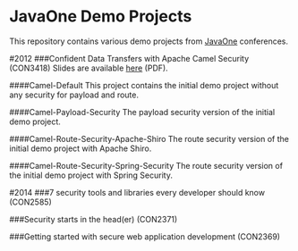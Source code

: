 JavaOne Demo Projects
=======
This repository contains various demo projects from [JavaOne](https://www.oracle.com/javaone) conferences.

#2012
###Confident Data Transfers with Apache Camel Security (CON3418)
Slides are available [here](http://files.dominikschadow.de/event_javaone2012.pdf) (PDF).

####Camel-Default
This project contains the initial demo project without any security for payload and route.

####Camel-Payload-Security
The payload security version of the initial demo project.

####Camel-Route-Security-Apache-Shiro
The route security version of the initial demo project with Apache Shiro.

####Camel-Route-Security-Spring-Security
The route security version of the initial demo project with Spring Security.

#2014
###7 security tools and libraries every developer should know (CON2585)

###Security starts in the head(er) (CON2371)

###Getting started with secure web application development (CON2369)